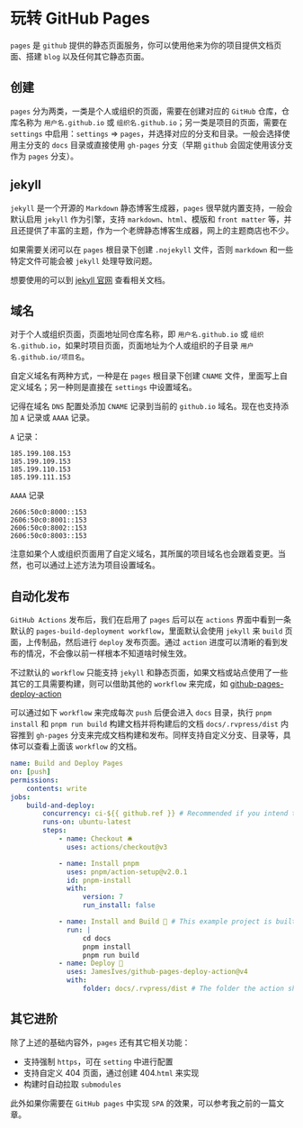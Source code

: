 # 玩转 GitHub Pages

`pages` 是 `github` 提供的静态页面服务，你可以使用他来为你的项目提供文档页面、搭建 `blog` 以及任何其它静态页面。

## 创建

`pages` 分为两类，一类是个人或组织的页面，需要在创建对应的 `GitHub` 仓库，仓库名称为 `用户名.github.io` 或 `组织名.github.io`；另一类是项目的页面，需要在 `settings` 中启用：`settings` => `pages`，并选择对应的分支和目录。一般会选择使用主分支的 `docs` 目录或直接使用 `gh-pages` 分支（早期 `github` 会固定使用该分支作为 `pages` 分支）。

## jekyll

`jekyll` 是一个开源的 `Markdown` 静态博客生成器，`pages` 很早就内置支持，一般会默认启用 `jekyll` 作为引擎，支持 `markdown`、`html`、模版和 `front matter` 等，并且还提供了丰富的主题，作为一个老牌静态博客生成器，网上的主题商店也不少。

如果需要关闭可以在 `pages` 根目录下创建 `.nojekyll` 文件，否则 `markdown` 和一些特定文件可能会被 `jekyll` 处理导致问题。

想要使用的可以到 [jekyll 官网](https://jekyllrb.com/) 查看相关文档。

## 域名

对于个人或组织页面，页面地址同仓库名称，即 `用户名.github.io` 或 `组织名.github.io`，如果时项目页面，页面地址为个人或组织的子目录 `用户名.github.io/项目名`。

自定义域名有两种方式，一种是在 `pages` 根目录下创建 `CNAME` 文件，里面写上自定义域名；另一种则是直接在 `settings` 中设置域名。

记得在域名 `DNS` 配置处添加 `CNAME` 记录到当前的 `github.io` 域名。现在也支持添加 `A` 记录或 `AAAA` 记录。

`A` 记录：

```
185.199.108.153
185.199.109.153
185.199.110.153
185.199.111.153
```

`AAAA` 记录

```
2606:50c0:8000::153
2606:50c0:8001::153
2606:50c0:8002::153
2606:50c0:8003::153
```

注意如果个人或组织页面用了自定义域名，其所属的项目域名也会跟着变更。当然，也可以通过上述方法为项目设置域名。

## 自动化发布

`GitHub Actions` 发布后，我们在启用了 `pages` 后可以在 `actions` 界面中看到一条默认的 `pages-build-deployment workflow`，里面默认会使用 `jekyll` 来 `build` 页面，上传制品，然后进行 `deploy` 发布页面。通过 `action` 进度可以清晰的看到发布的情况，不会像以前一样根本不知道啥时候生效。

不过默认的 `workflow` 只能支持 `jekyll` 和静态页面，如果文档或站点使用了一些其它的工具需要构建，则可以借助其他的 `workflow` 来完成，如 [github-pages-deploy-action](https://github.com/JamesIves/github-pages-deploy-action)

可以通过如下 `workflow` 来完成每次 `push` 后便会进入 `docs` 目录，执行 `pnpm install` 和 `pnpm run build` 构建文档并将构建后的文档 `docs/.rvpress/dist` 内容推到 `gh-pages` 分支来完成文档构建和发布。同样支持自定义分支、目录等，具体可以查看上面该 `workflow` 的文档。

```yml
name: Build and Deploy Pages
on: [push]
permissions:
    contents: write
jobs:
    build-and-deploy:
        concurrency: ci-${{ github.ref }} # Recommended if you intend to make multiple deployments in quick succession.
        runs-on: ubuntu-latest
        steps:
            - name: Checkout 🛎️
              uses: actions/checkout@v3

            - name: Install pnpm
              uses: pnpm/action-setup@v2.0.1
              id: pnpm-install
              with:
                  version: 7
                  run_install: false

            - name: Install and Build 🔧 # This example project is built using npm and outputs the result to the 'build' folder. Replace with the commands required to build your project, or remove this step entirely if your site is pre-built.
              run: |
                  cd docs
                  pnpm install
                  pnpm run build
            - name: Deploy 🚀
              uses: JamesIves/github-pages-deploy-action@v4
              with:
                  folder: docs/.rvpress/dist # The folder the action should deploy.
```

## 其它进阶

除了上述的基础内容外，`pages` 还有其它相关功能：

-   支持强制 `https`，可在 `setting` 中进行配置
-   支持自定义 404 页面，通过创建 404.`html` 来实现
-   构建时自动拉取 `submodules`

此外如果你需要在 `GitHub pages` 中实现 `SPA` 的效果，可以参考我之前的一篇文章。
